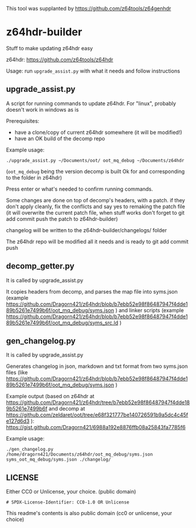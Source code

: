 This tool was supplanted by https://github.com/z64tools/z64genhdr

# z64hdr-builder

Stuff to make updating z64hdr easy

z64hdr: https://github.com/z64tools/z64hdr

Usage: run `upgrade_assist.py` with what it needs and follow instructions

## upgrade_assist.py

A script for running commands to update z64hdr. For "linux", probably doesn't work in windows as is

Prerequisites:
- have a clone/copy of current z64hdr somewhere (it will be modified!)
- have an OK build of the decomp repo

Example usage:

```
./upgrade_assist.py ~/Documents/oot/ oot_mq_debug ~/Documents/z64hdr
```

(`oot_mq_debug` being the version decomp is built Ok for and corresponding to the folder in z64hdr)

Press enter or what's needed to confirm running commands.

Some changes are done on top of decomp's headers, with a patch. if they don't apply cleanly, fix the conflicts and say yes to remaking the patch file (it will overwrite the current patch file, when stuff works don't forget to git add commit push the patch to z64hdr-builder)

changelog will be written to the z64hdr-builder/changelogs/ folder

The z64hdr repo will be modified all it needs and is ready to git add commit push

## decomp_getter.py

It is called by upgrade_assist.py

It copies headers from decomp, and parses the map file into syms.json (example https://github.com/Dragorn421/z64hdr/blob/b7ebb52e98f86487947f4dde189b5261e7499b6f/oot_mq_debug/syms.json ) and linker scripts (example https://github.com/Dragorn421/z64hdr/blob/b7ebb52e98f86487947f4dde189b5261e7499b6f/oot_mq_debug/syms_src.ld )

## gen_changelog.py

It is called by upgrade_assist.py

Generates changelog in json, markdown and txt format from two syms.json files (like https://github.com/Dragorn421/z64hdr/blob/b7ebb52e98f86487947f4dde189b5261e7499b6f/oot_mq_debug/syms.json )

Example output (based on z64hdr at https://github.com/Dragorn421/z64hdr/tree/b7ebb52e98f86487947f4dde189b5261e7499b6f and decomp at https://github.com/zeldaret/oot/tree/e68f321777be140726591b9a5dc4c45fe127d6d3 ): https://gist.github.com/Dragorn421/6988a192e8876ffb08a25843fa7785f6

Example usage:

```
./gen_changelog.py /home/dragorn421/Documents/z64hdr/oot_mq_debug/syms.json syms_oot_mq_debug/syms.json ./changelog/
```

## LICENSE

Either CC0 or Unlicense, your choice. (public domain)

`# SPDX-License-Identifier: CC0-1.0 OR Unlicense`

This readme's contents is also public domain (cc0 or unlicense, your choice)
